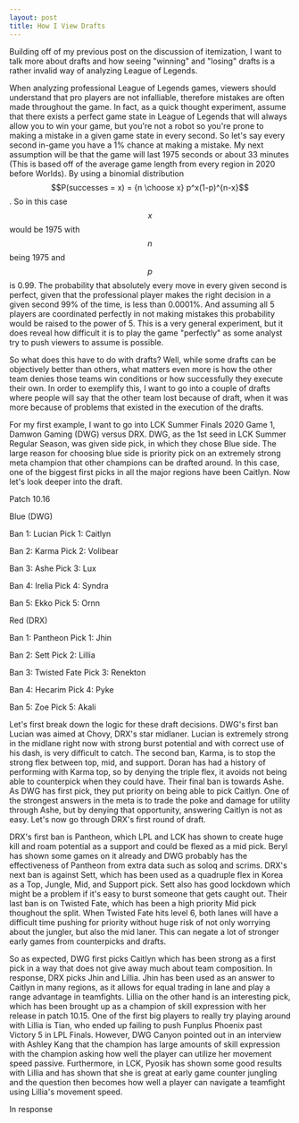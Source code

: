 ```yaml
---
layout: post
title: How I View Drafts
---
```

Building off of my previous post on the discussion of itemization, I want to talk more about drafts and how seeing "winning" and "losing" drafts is a rather invalid way of analyzing League of Legends.

When analyzing professional League of Legends games, viewers should understand that pro players are not infalliable, therefore mistakes are often made throughout the game. In fact, as a quick thought experiment, assume that there exists a perfect game state in League of Legends that will always allow you to win your game, but you're not a robot so you're prone to making a mistake in a given game state in every second. So let's say every second in-game you have a 1% chance at making a mistake. My next assumption will be that the game will last 1975 seconds or about 33 minutes (This is based off of the average game length from every region in 2020 before Worlds). By using a binomial distribution $$P(successes = x) = {n \choose x} p^x(1-p)^{n-x}$$. So in this case $$x$$ would be 1975 with $$n$$ being 1975 and $$p$$ is 0.99. The probability that absolutely every move in every given second is perfect, given that the professional player makes the right decision in a given second 99% of the time, is less than 0.0001%. And assuming all 5 players are coordinated perfectly in not making mistakes this probability would be raised to the power of 5. This is a very general experiment, but it does reveal how difficult it is to play the game "perfectly" as some analyst try to push viewers to assume is possible.

So what does this have to do with drafts? Well, while some drafts can be objectively better than others, what matters even more is how the other team denies those teams win conditions or how successfully they execute their own. In order to exemplify this, I want to go into a couple of drafts where people will say that the other team lost because of draft, when it was more because of problems that existed in the execution of the drafts.

For my first example, I want to go into LCK Summer Finals 2020 Game 1, Damwon Gaming (DWG) versus DRX. DWG, as the 1st seed in LCK Summer Regular Season, was given side pick, in which they chose Blue side. The large reason for choosing blue side is priority pick on an extremely strong meta champion that other champions can be drafted around. In this case, one of the biggest first picks in all the major regions have been Caitlyn. Now let's look deeper into the draft.

Patch 10.16

Blue (DWG)

Ban 1: Lucian           Pick 1: Caitlyn

Ban 2: Karma            Pick 2: Volibear

Ban 3: Ashe             Pick 3: Lux

Ban 4: Irelia           Pick 4: Syndra

Ban 5: Ekko             Pick 5: Ornn

Red (DRX)

Ban 1: Pantheon         Pick 1: Jhin

Ban 2: Sett             Pick 2: Lillia

Ban 3: Twisted Fate     Pick 3: Renekton

Ban 4: Hecarim          Pick 4: Pyke

Ban 5: Zoe              Pick 5: Akali

Let's first break down the logic for these draft decisions. DWG's first ban Lucian was aimed at Chovy, DRX's star midlaner. Lucian is extremely strong in the midlane right now with strong burst potential and with correct use of his dash, is very difficult to catch. The second ban, Karma, is to stop the strong flex between top, mid, and support. Doran has had a history of performing with Karma top, so by denying the triple flex, it avoids not being able to counterpick when they could have. Their final ban is towards Ashe. As DWG has first pick, they put priority on being able to pick Caitlyn. One of the strongest answers in the meta is to trade the poke and damage for utility through Ashe, but by denying that opportunity, answering Caitlyn is not as easy. Let's now go through DRX's first round of draft.

DRX's first ban is Pantheon, which LPL and LCK has shown to create huge kill and roam potential as a support and could be flexed as a mid pick. Beryl has shown some games on it already and DWG probably has the effectiveness of Pantheon from extra data such as soloq and scrims. DRX's next ban is against Sett, which has been used as a quadruple flex in Korea as a Top, Jungle, Mid, and Support pick. Sett also has good lockdown which might be a problem if it's easy to burst someone that gets caught out. Their last ban is on Twisted Fate, which has been a high priority Mid pick thoughout the split. When Twisted Fate hits level 6, both lanes will have a difficult time pushing for priority without huge risk of not only worrying about the jungler, but also the mid laner. This can negate a lot of stronger early games from counterpicks and drafts.

So as expected, DWG first picks Caitlyn which has been strong as a first pick in a way that does not give away much about team composition. In response, DRX picks Jhin and Lillia. Jhin has been used as an answer to Caitlyn in many regions, as it allows for equal trading in lane and play a range advantage in teamfights. Lillia on the other hand is an interesting pick, which has been brought up as a champion of skill expression with her release in patch 10.15. One of the first big players to really try playing around with Lillia is Tian, who ended up failing to push Funplus Phoenix past Victory 5 in LPL Finals. However, DWG Canyon pointed out in an interview with Ashley Kang that the champion has large amounts of skill expression with the champion asking how well the player can utilize her movement speed passive. Furthermore, in LCK, Pyosik has shown some good results with Lillia and has shown that she is great at early game counter jungling and the question then becomes how well a player can navigate a teamfight using Lillia's movement speed.

In response
